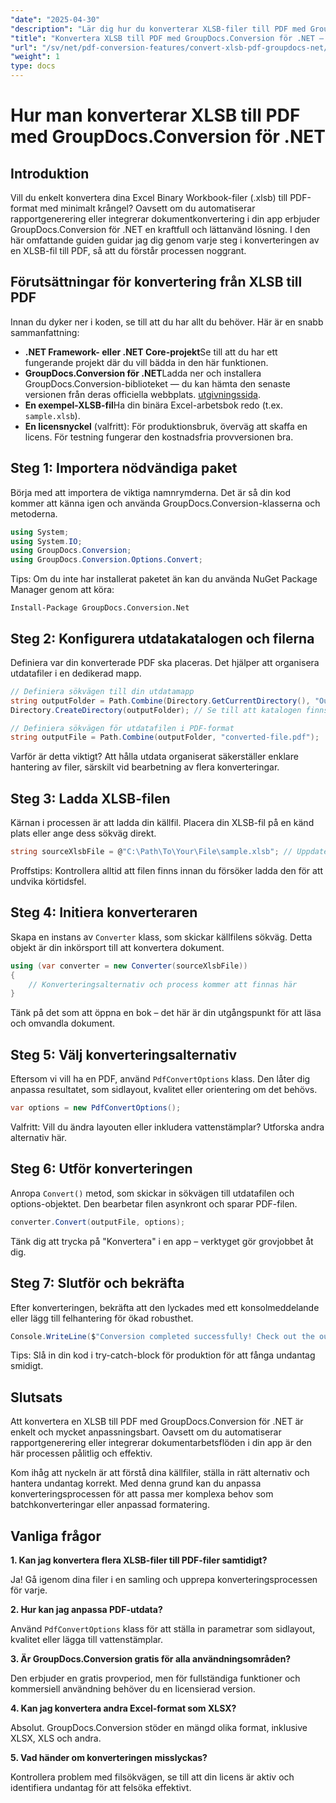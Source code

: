```yaml
---
"date": "2025-04-30"
"description": "Lär dig hur du konverterar XLSB-filer till PDF med GroupDocs.Conversion för .NET med den här steg-för-steg-guiden. Perfekt för yrkesverksamma som behöver sömlös filkonvertering."
"title": "Konvertera XLSB till PDF med GroupDocs.Conversion för .NET – en komplett guide"
"url": "/sv/net/pdf-conversion-features/convert-xlsb-pdf-groupdocs-net/"
"weight": 1
type: docs
---
```

# Hur man konverterar XLSB till PDF med GroupDocs.Conversion för .NET

## Introduktion

Vill du enkelt konvertera dina Excel Binary Workbook-filer (.xlsb) till PDF-format med minimalt krångel? Oavsett om du automatiserar rapportgenerering eller integrerar dokumentkonvertering i din app erbjuder GroupDocs.Conversion för .NET en kraftfull och lättanvänd lösning. I den här omfattande guiden guidar jag dig genom varje steg i konverteringen av en XLSB-fil till PDF, så att du förstår processen noggrant.

## Förutsättningar för konvertering från XLSB till PDF

Innan du dyker ner i koden, se till att du har allt du behöver. Här är en snabb sammanfattning:

- **.NET Framework- eller .NET Core-projekt**Se till att du har ett fungerande projekt där du vill bädda in den här funktionen.
- **GroupDocs.Conversion för .NET**Ladda ner och installera GroupDocs.Conversion-biblioteket — du kan hämta den senaste versionen från deras officiella webbplats. [utgivningssida](https://releases.groupdocs.com/conversion/net/).
- **En exempel-XLSB-fil**Ha din binära Excel-arbetsbok redo (t.ex. `sample.xlsb`).
- **En licensnyckel** (valfritt): För produktionsbruk, överväg att skaffa en licens. För testning fungerar den kostnadsfria provversionen bra.

## Steg 1: Importera nödvändiga paket

Börja med att importera de viktiga namnrymderna. Det är så din kod kommer att känna igen och använda GroupDocs.Conversion-klasserna och metoderna.

```csharp
using System;
using System.IO;
using GroupDocs.Conversion;
using GroupDocs.Conversion.Options.Convert;
```

Tips: Om du inte har installerat paketet än kan du använda NuGet Package Manager genom att köra:

```
Install-Package GroupDocs.Conversion.Net
```

## Steg 2: Konfigurera utdatakatalogen och filerna

Definiera var din konverterade PDF ska placeras. Det hjälper att organisera utdatafiler i en dedikerad mapp.

```csharp
// Definiera sökvägen till din utdatamapp
string outputFolder = Path.Combine(Directory.GetCurrentDirectory(), "Output");
Directory.CreateDirectory(outputFolder); // Se till att katalogen finns

// Definiera sökvägen för utdatafilen i PDF-format
string outputFile = Path.Combine(outputFolder, "converted-file.pdf");
```

Varför är detta viktigt? Att hålla utdata organiserat säkerställer enklare hantering av filer, särskilt vid bearbetning av flera konverteringar.

## Steg 3: Ladda XLSB-filen

Kärnan i processen är att ladda din källfil. Placera din XLSB-fil på en känd plats eller ange dess sökväg direkt.

```csharp
string sourceXlsbFile = @"C:\Path\To\Your\File\sample.xlsb"; // Uppdatera med din filsökväg
```

Proffstips: Kontrollera alltid att filen finns innan du försöker ladda den för att undvika körtidsfel.

## Steg 4: Initiera konverteraren

Skapa en instans av `Converter` klass, som skickar källfilens sökväg. Detta objekt är din inkörsport till att konvertera dokument.

```csharp
using (var converter = new Converter(sourceXlsbFile))
{
    // Konverteringsalternativ och process kommer att finnas här
}
```

Tänk på det som att öppna en bok – det här är din utgångspunkt för att läsa och omvandla dokument.

## Steg 5: Välj konverteringsalternativ

Eftersom vi vill ha en PDF, använd `PdfConvertOptions` klass. Den låter dig anpassa resultatet, som sidlayout, kvalitet eller orientering om det behövs.

```csharp
var options = new PdfConvertOptions();
```

Valfritt: Vill du ändra layouten eller inkludera vattenstämplar? Utforska andra alternativ här.

## Steg 6: Utför konverteringen

Anropa `Convert()` metod, som skickar in sökvägen till utdatafilen och options-objektet. Den bearbetar filen asynkront och sparar PDF-filen.

```csharp
converter.Convert(outputFile, options);
```

Tänk dig att trycka på "Konvertera" i en app – verktyget gör grovjobbet åt dig.

## Steg 7: Slutför och bekräfta

Efter konverteringen, bekräfta att den lyckades med ett konsolmeddelande eller lägg till felhantering för ökad robusthet.

```csharp
Console.WriteLine($"Conversion completed successfully! Check out the output at: {outputFolder}");
```

Tips: Slå in din kod i try-catch-block för produktion för att fånga undantag smidigt.

## Slutsats

Att konvertera en XLSB till PDF med GroupDocs.Conversion för .NET är enkelt och mycket anpassningsbart. Oavsett om du automatiserar rapportgenerering eller integrerar dokumentarbetsflöden i din app är den här processen pålitlig och effektiv.

Kom ihåg att nyckeln är att förstå dina källfiler, ställa in rätt alternativ och hantera undantag korrekt. Med denna grund kan du anpassa konverteringsprocessen för att passa mer komplexa behov som batchkonverteringar eller anpassad formatering.

## Vanliga frågor

**1. Kan jag konvertera flera XLSB-filer till PDF-filer samtidigt?**  

Ja! Gå igenom dina filer i en samling och upprepa konverteringsprocessen för varje.

**2. Hur kan jag anpassa PDF-utdata?**  

Använd `PdfConvertOptions` klass för att ställa in parametrar som sidlayout, kvalitet eller lägga till vattenstämplar.

**3. Är GroupDocs.Conversion gratis för alla användningsområden?**  

Den erbjuder en gratis provperiod, men för fullständiga funktioner och kommersiell användning behöver du en licensierad version.

**4. Kan jag konvertera andra Excel-format som XLSX?**  

Absolut. GroupDocs.Conversion stöder en mängd olika format, inklusive XLSX, XLS och andra.

**5. Vad händer om konverteringen misslyckas?**  

Kontrollera problem med filsökvägen, se till att din licens är aktiv och identifiera undantag för att felsöka effektivt.